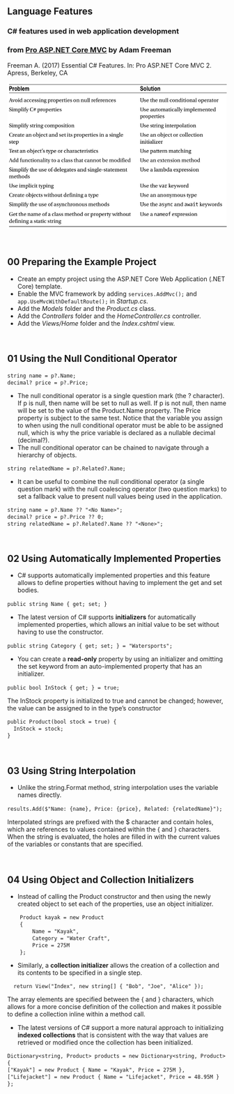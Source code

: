 ## Language Features

### C# features used in web application development
### from [Pro ASP.NET Core MVC](https://www.apress.com/gp/book/9781484203972) by Adam Freeman

Freeman A. (2017) Essential C# Features. In: Pro ASP.NET Core MVC 2. Apress, Berkeley, CA

![](LanguageFeatures.png?raw=true)


&nbsp;
## 00 Preparing the Example Project

* Create an empty project using the ASP.NET Core Web Application (.NET Core) template.
* Enable the MVC framework by adding `services.AddMvc();` and `app.UseMvcWithDefaultRoute();` in *Startup.cs*.
* Add the *Models* folder and the *Product.cs* class.
* Add the *Controllers* folder and the *HomeController.cs* controller.
* Add the *Views/Home* folder and the *Index.cshtml* view.


&nbsp;
## 01 Using the Null Conditional Operator

```
string name = p?.Name;
decimal? price = p?.Price;
```
* The null conditional operator is a single question mark (the ? character). If p is null, then name will be set to
null as well. If p is not null, then name will be set to the value of the Product.Name property. The Price property is
subject to the same test. Notice that the variable you assign to when using the null conditional operator must be
able to be assigned null, which is why the price variable is declared as a nullable decimal (decimal?).
* The null conditional operator can be chained to navigate through a hierarchy of objects.

```
string relatedName = p?.Related?.Name;
```

* It can be useful to combine the null conditional operator (a single question mark) with the null coalescing
operator (two question marks) to set a fallback value to present null values being used in the application.

```
string name = p?.Name ?? "<No Name>";
decimal? price = p?.Price ?? 0;
string relatedName = p?.Related?.Name ?? "<None>";
```



&nbsp;
## 02 Using Automatically Implemented Properties

* C# supports automatically implemented properties and this feature allows to define properties without having to implement the get and set bodies.

`public string Name { get; set; }`

* The latest version of C# supports **initializers** for automatically implemented properties, which allows an initial value to be set without having
to use the constructor.

`public string Category { get; set; } = "Watersports";`


* You can create a **read-only** property by using an initializer and omitting the set keyword from an auto-implemented property that has an initializer.

`public bool InStock { get; } = true;`

The InStock property is initialized to true and cannot be changed; however, the value can be assigned to in the type’s constructor

```
public Product(bool stock = true) {
  InStock = stock;
}
```



&nbsp;
## 03 Using String Interpolation

* Unlike the string.Format method, string interpolation uses the variable names directly.

`results.Add($"Name: {name}, Price: {price}, Related: {relatedName}");`

Interpolated strings are prefixed with the $ character and contain holes, which are references to values
contained within the { and } characters. When the string is evaluated, the holes are filled in with the current
values of the variables or constants that are specified.  



&nbsp;
## 04 Using Object and Collection Initializers

* Instead of calling the Product constructor and then using the newly created object to set each of the properties, use an object initializer.

```
    Product kayak = new Product
    {
        Name = "Kayak",
        Category = "Water Craft",
        Price = 275M
    };
```

* Similarly, a **collection initializer** allows the creation of a collection and its contents to be specified in a single step.

```
  return View("Index", new string[] { "Bob", "Joe", "Alice" });
```

The array elements are specified between the { and } characters, which allows for a more concise definition of the collection and makes it possible to define a collection inline within a method call.

* The latest versions of C# support a more natural approach to initializing **indexed collections** that is consistent with the way that values are retrieved or modified once the collection has been initialized.

```
Dictionary<string, Product> products = new Dictionary<string, Product> {
["Kayak"] = new Product { Name = "Kayak", Price = 275M },
["Lifejacket"] = new Product { Name = "Lifejacket", Price = 48.95M }
};
```
